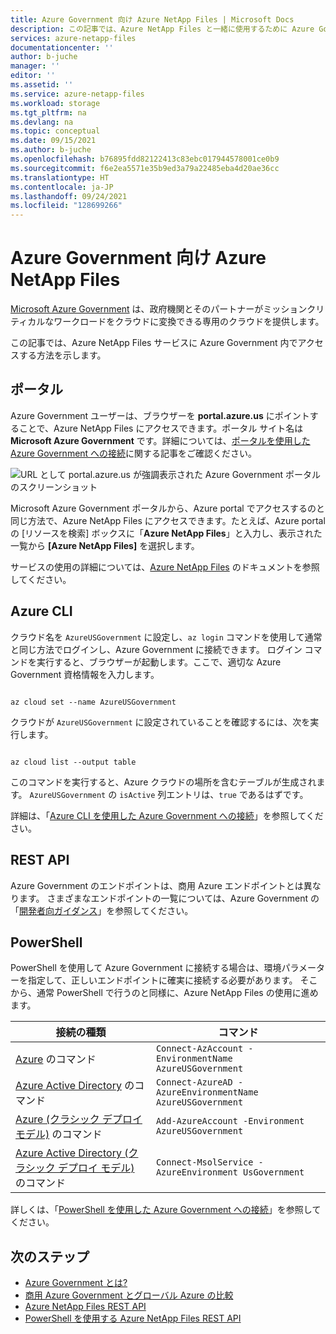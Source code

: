 ```yaml
---
title: Azure Government 向け Azure NetApp Files | Microsoft Docs
description: この記事では、Azure NetApp Files と一緒に使用するために Azure Government 米国に接続する方法の概要を説明します
services: azure-netapp-files
documentationcenter: ''
author: b-juche
manager: ''
editor: ''
ms.assetid: ''
ms.service: azure-netapp-files
ms.workload: storage
ms.tgt_pltfrm: na
ms.devlang: na
ms.topic: conceptual
ms.date: 09/15/2021
ms.author: b-juche
ms.openlocfilehash: b76895fdd82122413c83ebc017944578001ce0b9
ms.sourcegitcommit: f6e2ea5571e35b9ed3a79a22485eba4d20ae36cc
ms.translationtype: HT
ms.contentlocale: ja-JP
ms.lasthandoff: 09/24/2021
ms.locfileid: "128699266"
---
```

# <a name="azure-netapp-files-for-azure-government"></a>Azure Government 向け Azure NetApp Files 

[Microsoft Azure Government](../azure-government/documentation-government-welcome.md) は、政府機関とそのパートナーがミッションクリティカルなワークロードをクラウドに変換できる専用のクラウドを提供します。  

この記事では、Azure NetApp Files サービスに Azure Government 内でアクセスする方法を示します。 

## <a name="portal"></a>ポータル 

Azure Government ユーザーは、ブラウザーを **portal.azure.us** にポイントすることで、Azure NetApp Files にアクセスできます。ポータル サイト名は **Microsoft Azure Government** です。詳細については、[ポータルを使用した Azure Government への接続](../azure-government/documentation-government-get-started-connect-with-portal.md)に関する記事をご確認ください。   

![URL として portal.azure.us が強調表示された Azure Government ポータルのスクリーンショット](../media/azure-netapp-files/azure-government.jpg)

Microsoft Azure Government ポータルから、Azure portal でアクセスするのと同じ方法で、Azure NetApp Files にアクセスできます。たとえば、Azure portal の [リソースを検索] ボックスに「**Azure NetApp Files**」と入力し、表示された一覧から **[Azure NetApp Files]** を選択します。  

サービスの使用の詳細については、[Azure NetApp Files](/azure/azure-netapp-files/) のドキュメントを参照してください。

## <a name="azure-cli"></a>Azure CLI 

クラウド名を `AzureUSGovernment` に設定し、`az login` コマンドを使用して通常と同じ方法でログインし、Azure Government に接続できます。 ログイン コマンドを実行すると、ブラウザーが起動します。ここで、適切な Azure Government 資格情報を入力します。  

```azurecli 

az cloud set --name AzureUSGovernment 

``` 

クラウドが `AzureUSGovernment` に設定されていることを確認するには、次を実行します。 

```azurecli 

az cloud list --output table 

``` 

このコマンドを実行すると、Azure クラウドの場所を含むテーブルが生成されます。 `AzureUSGovernment` の `isActive` 列エントリは、`true` であるはずです。  

詳細は、「[Azure CLI を使用した Azure Government への接続](../azure-government/documentation-government-get-started-connect-with-cli.md)」を参照してください。

## <a name="rest-api"></a>REST API

Azure Government のエンドポイントは、商用 Azure エンドポイントとは異なります。 さまざまなエンドポイントの一覧については、Azure Government の「[開発者向ガイダンス](../azure-government/compare-azure-government-global-azure.md#guidance-for-developers)」を参照してください。

## <a name="powershell"></a>PowerShell

PowerShell を使用して Azure Government に接続する場合は、環境パラメーターを指定して、正しいエンドポイントに確実に接続する必要があります。 そこから、通常 PowerShell で行うのと同様に、Azure NetApp Files の使用に進めます。 

| 接続の種類 | コマンド | 
| --- | --- | 
| [Azure](/powershell/module/az.accounts/Connect-AzAccount) のコマンド |`Connect-AzAccount -EnvironmentName AzureUSGovernment` | 
| [Azure Active Directory](/powershell/module/azuread/connect-azuread) のコマンド |`Connect-AzureAD -AzureEnvironmentName AzureUSGovernment` | 
| [Azure (クラシック デプロイ モデル)](/powershell/module/servicemanagement/azure.service/add-azureaccount) のコマンド |`Add-AzureAccount -Environment AzureUSGovernment` | 
| [Azure Active Directory (クラシック デプロイ モデル)](/previous-versions/azure/jj151815(v=azure.100)) のコマンド |`Connect-MsolService -AzureEnvironment UsGovernment` | 

詳しくは、「[PowerShell を使用した Azure Government への接続](../azure-government/documentation-government-get-started-connect-with-ps.md)」を参照してください。

## <a name="next-steps"></a>次のステップ
* [Azure Government とは?](../azure-government/documentation-government-welcome.md)
* [商用 Azure Government とグローバル Azure の比較](../azure-government/compare-azure-government-global-azure.md)
* [Azure NetApp Files REST API](azure-netapp-files-develop-with-rest-api.md)
* [PowerShell を使用する Azure NetApp Files REST API](develop-rest-api-powershell.md)
